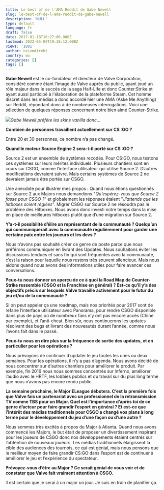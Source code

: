```yaml
---
title: Le best of de l'AMA Reddit de Gabe Newell
slug: le-best-of-de-l-ama-reddit-de-gabe-newell
description: 'NULL'
type: default
language: fr
draft: false
date: 2017-01-18T10:27:00.000Z
lastmod: 2022-05-09T19:38:12.000Z
views: '1881'
author: neLendirekt
country: wo
categories: []
tags: []
---
```

**Gabe Newell** est le co-fondateur et directeur de Valve Corporation, considéré comme étant l'image de Valve auprès du public, ayant joué un rôle majeur dans le succès de la saga Half-Life et donc Counter:Strike et ayant aussi participé à l'élaboration de la plateforme Steam. Cet homme discret dans les médias a donc accordé hier une AMA (Aske Me Anything) sur Reddit, répondant donc à de nombreuses interrogations. Voici une sélection de quelques réponses concernant notre bien aimé Counter-Strike.

![](/storage/images/587f447ec773b_2129341-halflife30114-610jpg.jpg)_Gabe Newell préfère les skins vanilla donc..._

**Combien de personnes travaillent actuellement sur CS :GO ?** 
  
Entre 20 et 30 personnes, ce nombre n’a pas changé.

**Quand le moteur Source Engine 2 sera-t-il porté sur CS :GO ?** 
  
Source 2 est un ensemble de systèmes recodés. Pour CS:GO, nous testons ces systèmes sur leurs mérites individuels. Plusieurs chantiers sont en cours sur CSGO, comme l’interface utilisateur qui utilise Source 2\. D’autres modifications devraient suivre. Mais certains systèmes de Source 2 ne devraient jamais être portés sur CSGO.  
  
Une anecdote pour illustrer mes propos : Quand nous étions questionnés sur Source 2 aux Majors nous demandions "_Qu’espérez-vous que Source 2 fasse pour CSGO ?_" et globalement les réponses étaient "_J’attends que les hitboxes soient réglées_". Migrer CSGO sur Source 2 ne résoudra pas le problème des Hitboxes. Nous avons donc investi notre temps dans la mise en place de meilleures hitboxes plutôt que d’une migration sur Source 2.

**Y’a-t-il possibilité d’élire un représentant de la communauté ? Quelqu’un qui communiquerait avec la communauté régulièrement pour garder une certaine paix entre les joueurs et les devs ?** 
  
Nous n’avons pas souhaité créer ce genre de poste parce que nous préférons communiquer en livrant des Updates. Nous souhaitons éviter les discussions tendues et sans fin qui sont fréquentes avec la communauté, c’est la raison pour laquelle nous restons très souvent silencieux. Mais nous aidons quand nous avons des informations utiles pour faire avancer ces conversations.

**Peux-tu nous donner un aperçu de ce à quoi la Road Map de Counter-Strike ressemble (CSGO et la Franchise en général) ? Est-ce qu’il y’a des objectifs précis sur lesquels Valve travaille activement pour le futur du jeu et/ou de la communauté ?** 
  
Si on peut appeler ça une roadmap, mais nos priorités pour 2017 sont de refaire l’interface utilisateur avec Panorama, pour rendre CSGO disponible dans plus de pays où de nombreux fans n’y ont pas encore accès (Chine par exemple), et l’anti-cheat. Bien sûr, nous continuerons les updates résolvant des bugs et livrant des nouveautés durant l’année, comme nous l’avons fait dans le passé.

**Peux-tu nous en dire plus sur la fréquence de sortie des updates, et en particulier pour les opérations ?** 
  
Nous prévoyons de continuer d’updater le jeu toutes les unes ou deux semaines. Pour les opérations, il n’y a pas d’agenda. Nous avons décidé de nous concentrer sur d’autres chantiers pour améliorer le produit. Par exemple, fin 2016 nous nous sommes concentrés sur Inferno, améliorer l’audio avec le HRTF, les lobbies publics et du travail sur du plus long terme que nous n’avons pas encore rendu public.

**La semaine prochaine, le Major ELeague débutera. C’est la première fois que Valve fais un partenariat avec un professionnel de la retransmission TV comme TBS pour un Major. Quel est l’importance d’après toi de ce genre d’acteur pour faire grandir l’esport en général ? Et est-ce que l’intérêt des médias traditionnels pour CSGO a changé vos plans à long terme pour le développement du jeu d’une façon ou d’une autre ?** 
  
Nous sommes très excités à propos du Major à Atlanta. Quand nous avons commencé les Majors, le but était de proposer un divertissement inspirant pour les joueurs de CSGO donc nos développements étaient centrés sur l’obtention de nouveaux joueurs. Les médias traditionnels élargissent la cible des audiences des tournois, ce qui est génial, mais nous pensons que le meilleur moyen de faire grandir CS:GO dans l’esport est de continuer à améliorer le jeu et l’expérience du spectateur.

**Prévoyez-vous d’être au Major ? Ce serait génial de vous voir et de constater que Valve fait vraiment attention à CSGO.** 
  
Il est certain que je serai à un major un jour. Je suis en train de planifier ça.
